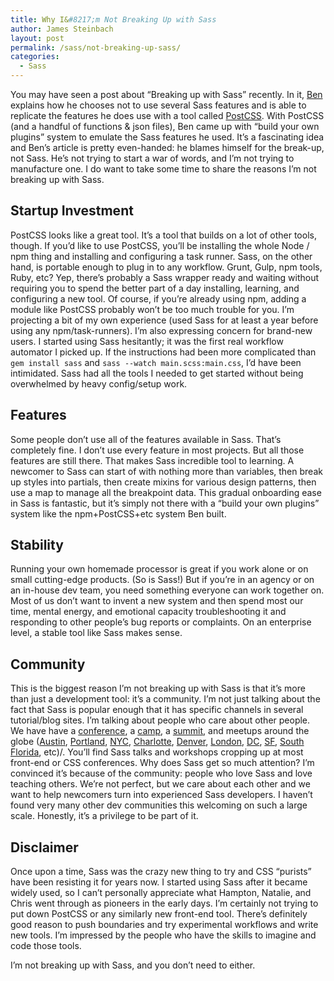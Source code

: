 ```yaml
---
title: Why I&#8217;m Not Breaking Up with Sass
author: James Steinbach
layout: post
permalink: /sass/not-breaking-up-sass/
categories:
  - Sass
---
```


You may have seen a post about &#8220;Breaking up with Sass&#8221; recently. In it, [Ben](http://benfrain.com/breaking-up-with-sass-postcss/) explains how he chooses not to use several Sass features and is able to replicate the features he does use with a tool called [PostCSS](https://github.com/postcss/postcss). With PostCSS (and a handful of functions & json files), Ben came up with &#8220;build your own plugins&#8221; system to emulate the Sass features he used. It&#8217;s a fascinating idea and Ben&#8217;s article is pretty even-handed: he blames himself for the break-up, not Sass. He&#8217;s not trying to start a war of words, and I&#8217;m not trying to manufacture one. I do want to take some time to share the reasons I&#8217;m not breaking up with Sass.

## Startup Investment

PostCSS looks like a great tool. It&#8217;s a tool that builds on a lot of other tools, though. If you&#8217;d like to use PostCSS, you&#8217;ll be installing the whole Node / npm thing and installing and configuring a task runner. Sass, on the other hand, is portable enough to plug in to any workflow. Grunt, Gulp, npm tools, Ruby, etc? Yep, there&#8217;s probably a Sass wrapper ready and waiting  without requiring you to spend the better part of a day installing, learning, and configuring a new tool. Of course, if you&#8217;re already using npm, adding a module like PostCSS probably won&#8217;t be too much trouble for you. I&#8217;m projecting a bit of my own experience (used Sass for at least a year before using any npm/task-runners). I&#8217;m also expressing concern for brand-new users. I started using Sass hesitantly; it was the first real workflow automator I picked up. If the instructions had been more complicated than `gem install sass` and `sass --watch main.scss:main.css`, I&#8217;d have been intimidated. Sass had all the tools I needed to get started without being overwhelmed by heavy config/setup work.

## Features

Some people don&#8217;t use all of the features available in Sass. That&#8217;s completely fine. I don&#8217;t use every feature in most projects. But all those features are still there. That makes Sass incredible tool to learning. A newcomer to Sass can start of with nothing more than variables, then break up styles into partials, then create mixins for various design patterns, then use a map to manage all the breakpoint data. This gradual onboarding ease in Sass is fantastic, but it&#8217;s simply not there with a &#8220;build your own plugins&#8221; system like the npm+PostCSS+etc system Ben built.

## Stability

Running your own homemade processor is great if you work alone or on small cutting-edge products. (So is Sass!) But if you&#8217;re in an agency or on an in-house dev team, you need something everyone can work together on. Most of us don&#8217;t want to invent a new system and then spend most our time, mental energy, and emotional capacity troubleshooting it and responding to other people&#8217;s bug reports or complaints. On an enterprise level, a stable tool like Sass makes sense.

## Community

This is the biggest reason I&#8217;m not breaking up with Sass is that it&#8217;s more than just a development tool: it&#8217;s a community. I&#8217;m not just talking about the fact that Sass is popular enough that it has specific channels in several tutorial/blog sites. I&#8217;m talking about people who care about other people. We have have a [conference](http://sassconf.com/), a [camp](http://campsass.com/), a [summit](http://environmentsforhumans.com/2014/sass-summit/), and meetups around the globe ([Austin](http://atxsass.com/), [Portland](http://www.meetup.com/pdxSass/), [NYC](http://www.meetup.com/gothamsass/), [Charlotte](http://cltsass.com), [Denver](http://www.meetup.com/Sass-Hack-Denver/), [London](https://twitter.com/ldn_sass), [DC](http://sassydc.github.io/), [SF](http://thesassway.com/news/sass-meetup-sf-aug-17-2011), [South Florida](https://nvite.com/SouthFlorida/abc), etc)/. You&#8217;ll find Sass talks and workshops cropping up at most front-end or CSS conferences. Why does Sass get so much attention? I&#8217;m convinced it&#8217;s because of the community: people who love Sass and love teaching others. We&#8217;re not perfect, but we care about each other and we want to help newcomers turn into experienced Sass developers. I haven&#8217;t found very many other dev communities this welcoming on such a large scale. Honestly, it&#8217;s a privilege to be part of it.

## Disclaimer

Once upon a time, Sass was the crazy new thing to try and CSS &#8220;purists&#8221; have been resisting it for years now. I started using Sass after it became widely used, so I can&#8217;t personally appreciate what Hampton, Natalie, and Chris went through as pioneers in the early days. I&#8217;m certainly not trying to put down PostCSS or any similarly new front-end tool. There&#8217;s definitely good reason to push boundaries and try experimental workflows and write new tools. I&#8217;m impressed by the people who have the skills to imagine and code those tools.

I&#8217;m not breaking up with Sass, and you don&#8217;t need to either.